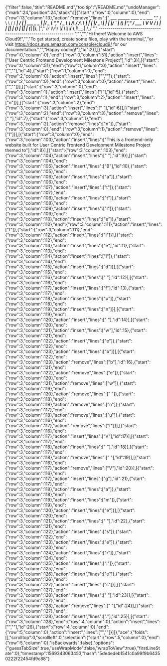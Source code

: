 {"filter":false,"title":"README.md","tooltip":"/README.md","undoManager":{"mark":24,"position":24,"stack":[[{"start":{"row":0,"column":0},"end":{"row":13,"column":13},"action":"remove","lines":["         ___        ______     ____ _                 _  ___  ","        / \\ \\      / / ___|   / ___| | ___  _   _  __| |/ _ \\ ","       / _ \\ \\ /\\ / /\\___ \\  | |   | |/ _ \\| | | |/ _` | (_) |","      / ___ \\ V  V /  ___) | | |___| | (_) | |_| | (_| |\\__, |","     /_/   \\_\\_/\\_/  |____/   \\____|_|\\___/ \\__,_|\\__,_|  /_/ "," ----------------------------------------------------------------- ","","","Hi there! Welcome to AWS Cloud9!","","To get started, create some files, play with the terminal,","or visit https://docs.aws.amazon.com/console/cloud9/ for our documentation.","","Happy coding!"],"id":2}],[{"start":{"row":0,"column":0},"end":{"row":0,"column":51},"action":"insert","lines":["User Centric Frontend Development Milestone Project"],"id":3}],[{"start":{"row":0,"column":51},"end":{"row":1,"column":0},"action":"insert","lines":["",""],"id":4},{"start":{"row":1,"column":0},"end":{"row":2,"column":0},"action":"insert","lines":["",""]},{"start":{"row":2,"column":0},"end":{"row":3,"column":0},"action":"insert","lines":["",""]}],[{"start":{"row":3,"column":0},"end":{"row":3,"column":1},"action":"insert","lines":["I"],"id":5},{"start":{"row":3,"column":1},"end":{"row":3,"column":2},"action":"insert","lines":["n"]}],[{"start":{"row":3,"column":2},"end":{"row":3,"column":3},"action":"insert","lines":[" "],"id":6}],[{"start":{"row":3,"column":2},"end":{"row":3,"column":3},"action":"remove","lines":[" "],"id":7},{"start":{"row":3,"column":1},"end":{"row":3,"column":2},"action":"remove","lines":["n"]},{"start":{"row":3,"column":0},"end":{"row":3,"column":1},"action":"remove","lines":["I"]}],[{"start":{"row":3,"column":0},"end":{"row":3,"column":103},"action":"insert","lines":["This is a frontend-only website built for User Centric Frontend Development Milestone Project themed to"],"id":8}],[{"start":{"row":3,"column":103},"end":{"row":3,"column":104},"action":"insert","lines":[" "],"id":9}],[{"start":{"row":3,"column":104},"end":{"row":3,"column":105},"action":"insert","lines":["B"],"id":10},{"start":{"row":3,"column":105},"end":{"row":3,"column":106},"action":"insert","lines":["a"]},{"start":{"row":3,"column":106},"end":{"row":3,"column":107},"action":"insert","lines":["t"]},{"start":{"row":3,"column":107},"end":{"row":3,"column":108},"action":"insert","lines":["t"]},{"start":{"row":3,"column":108},"end":{"row":3,"column":109},"action":"insert","lines":["l"]},{"start":{"row":3,"column":109},"end":{"row":3,"column":110},"action":"insert","lines":["e"]},{"start":{"row":3,"column":110},"end":{"row":3,"column":111},"action":"insert","lines":["f"]},{"start":{"row":3,"column":111},"end":{"row":3,"column":112},"action":"insert","lines":["i"]}],[{"start":{"row":3,"column":112},"end":{"row":3,"column":113},"action":"insert","lines":["e"],"id":11},{"start":{"row":3,"column":113},"end":{"row":3,"column":114},"action":"insert","lines":["l"]},{"start":{"row":3,"column":114},"end":{"row":3,"column":115},"action":"insert","lines":["d"]}],[{"start":{"row":3,"column":115},"end":{"row":3,"column":116},"action":"insert","lines":[" "],"id":12}],[{"start":{"row":3,"column":116},"end":{"row":3,"column":117},"action":"insert","lines":["f"],"id":13},{"start":{"row":3,"column":117},"end":{"row":3,"column":118},"action":"insert","lines":["u"]},{"start":{"row":3,"column":118},"end":{"row":3,"column":119},"action":"insert","lines":["n"]}],[{"start":{"row":3,"column":119},"end":{"row":3,"column":120},"action":"insert","lines":[" "],"id":14}],[{"start":{"row":3,"column":120},"end":{"row":3,"column":121},"action":"insert","lines":["w"],"id":15},{"start":{"row":3,"column":121},"end":{"row":3,"column":122},"action":"insert","lines":["e"]},{"start":{"row":3,"column":122},"end":{"row":3,"column":123},"action":"insert","lines":["b"]}],[{"start":{"row":3,"column":122},"end":{"row":3,"column":123},"action":"remove","lines":["b"],"id":16},{"start":{"row":3,"column":121},"end":{"row":3,"column":122},"action":"remove","lines":["e"]},{"start":{"row":3,"column":120},"end":{"row":3,"column":121},"action":"remove","lines":["w"]},{"start":{"row":3,"column":119},"end":{"row":3,"column":120},"action":"remove","lines":[" "]},{"start":{"row":3,"column":118},"end":{"row":3,"column":119},"action":"remove","lines":["n"]},{"start":{"row":3,"column":117},"end":{"row":3,"column":118},"action":"remove","lines":["u"]},{"start":{"row":3,"column":116},"end":{"row":3,"column":117},"action":"remove","lines":["f"]}],[{"start":{"row":3,"column":116},"end":{"row":3,"column":117},"action":"insert","lines":["V"],"id":17}],[{"start":{"row":3,"column":117},"end":{"row":3,"column":118},"action":"insert","lines":[" "],"id":18}],[{"start":{"row":3,"column":117},"end":{"row":3,"column":118},"action":"remove","lines":[" "],"id":19}],[{"start":{"row":3,"column":116},"end":{"row":3,"column":117},"action":"remove","lines":["V"],"id":20}],[{"start":{"row":3,"column":116},"end":{"row":3,"column":117},"action":"insert","lines":["g"],"id":21},{"start":{"row":3,"column":117},"end":{"row":3,"column":118},"action":"insert","lines":["a"]},{"start":{"row":3,"column":118},"end":{"row":3,"column":119},"action":"insert","lines":["m"]},{"start":{"row":3,"column":119},"end":{"row":3,"column":120},"action":"insert","lines":["e"]}],[{"start":{"row":3,"column":120},"end":{"row":3,"column":121},"action":"insert","lines":[" "],"id":22},{"start":{"row":3,"column":121},"end":{"row":3,"column":122},"action":"insert","lines":["s"]},{"start":{"row":3,"column":122},"end":{"row":3,"column":123},"action":"insert","lines":["e"]},{"start":{"row":3,"column":123},"end":{"row":3,"column":124},"action":"insert","lines":["r"]},{"start":{"row":3,"column":124},"end":{"row":3,"column":125},"action":"insert","lines":["i"]},{"start":{"row":3,"column":125},"end":{"row":3,"column":126},"action":"insert","lines":["e"]},{"start":{"row":3,"column":126},"end":{"row":3,"column":127},"action":"insert","lines":["s"]}],[{"start":{"row":3,"column":127},"end":{"row":3,"column":128},"action":"insert","lines":[" "],"id":23}],[{"start":{"row":3,"column":127},"end":{"row":3,"column":128},"action":"remove","lines":[" "],"id":24}],[{"start":{"row":3,"column":127},"end":{"row":3,"column":128},"action":"insert","lines":["."],"id":25}],[{"start":{"row":3,"column":128},"end":{"row":4,"column":0},"action":"insert","lines":["",""],"id":26},{"start":{"row":4,"column":0},"end":{"row":5,"column":0},"action":"insert","lines":["",""]}]]},"ace":{"folds":[],"scrolltop":0,"scrollleft":0,"selection":{"start":{"row":5,"column":0},"end":{"row":5,"column":0},"isBackwards":false},"options":{"guessTabSize":true,"useWrapMode":false,"wrapToView":true},"firstLineState":0},"timestamp":1569343063453,"hash":"5de4edeb1541c0a99f9b64350222f22454fd9c88"}